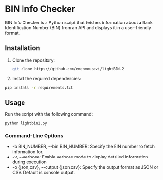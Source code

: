 # BIN Info Checker

BIN Info Checker is a Python script that fetches information about a Bank Identification Number (BIN) from an API and displays it in a user-friendly format.

## Installation

1. Clone the repository:
   ```bash
   git clone https://github.com/emenmousavi/lightBIN-2
   ```

2. Install the required dependencies:
  ```bash
  pip install -r requirements.txt
  ```

## Usage

Run the script with the following command:

  ```bash
  python lightbin2.py
  ```

### Command-Line Options
- -b BIN_NUMBER, --bin BIN_NUMBER: Specify the BIN number to fetch information for.
- -v, --verbose: Enable verbose mode to display detailed information during execution.
- -o {json,csv}, --output {json,csv}: Specify the output format as JSON or CSV. Default is console output.
